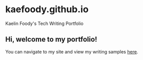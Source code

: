 # kaefoody.github.io
Kaelin Foody's Tech Writing Portfolio

## Hi, welcome to my portfolio!
You can navigate to my site and view my writing samples [here]("https://kaefoody.github.io/").
